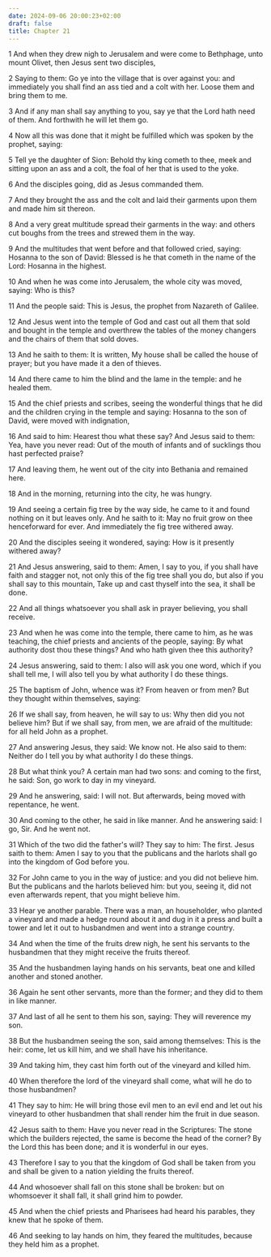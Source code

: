 ```yaml
---
date: 2024-09-06 20:00:23+02:00
draft: false
title: Chapter 21
---
```




1 And when they drew nigh to Jerusalem and were come to Bethphage, unto mount Olivet, then Jesus sent two disciples,

2 Saying to them: Go ye into the village that is over against you: and immediately you shall find an ass tied and a colt with her. Loose them and bring them to me.

3 And if any man shall say anything to you, say ye that the Lord hath need of them. And forthwith he will let them go.

4 Now all this was done that it might be fulfilled which was spoken by the prophet, saying:

5 Tell ye the daughter of Sion: Behold thy king cometh to thee, meek and sitting upon an ass and a colt, the foal of her that is used to the yoke.

6 And the disciples going, did as Jesus commanded them.

7 And they brought the ass and the colt and laid their garments upon them and made him sit thereon.

8 And a very great multitude spread their garments in the way: and others cut boughs from the trees and strewed them in the way.

9 And the multitudes that went before and that followed cried, saying: Hosanna to the son of David: Blessed is he that cometh in the name of the Lord: Hosanna in the highest.

10 And when he was come into Jerusalem, the whole city was moved, saying: Who is this?

11 And the people said: This is Jesus, the prophet from Nazareth of Galilee.

12 And Jesus went into the temple of God and cast out all them that sold and bought in the temple and overthrew the tables of the money changers and the chairs of them that sold doves.

13 And he saith to them: It is written, My house shall be called the house of prayer; but you have made it a den of thieves.

14 And there came to him the blind and the lame in the temple: and he healed them.

15 And the chief priests and scribes, seeing the wonderful things that he did and the children crying in the temple and saying: Hosanna to the son of David, were moved with indignation,

16 And said to him: Hearest thou what these say? And Jesus said to them: Yea, have you never read: Out of the mouth of infants and of sucklings thou hast perfected praise?

17 And leaving them, he went out of the city into Bethania and remained here.

18 And in the morning, returning into the city, he was hungry.

19 And seeing a certain fig tree by the way side, he came to it and found nothing on it but leaves only. And he saith to it: May no fruit grow on thee henceforward for ever. And immediately the fig tree withered away.

20 And the disciples seeing it wondered, saying: How is it presently withered away?

21 And Jesus answering, said to them: Amen, I say to you, if you shall have faith and stagger not, not only this of the fig tree shall you do, but also if you shall say to this mountain, Take up and cast thyself into the sea, it shall be done.

22 And all things whatsoever you shall ask in prayer believing, you shall receive.

23 And when he was come into the temple, there came to him, as he was teaching, the chief priests and ancients of the people, saying: By what authority dost thou these things? And who hath given thee this authority?

24 Jesus answering, said to them: I also will ask you one word, which if you shall tell me, I will also tell you by what authority I do these things.

25 The baptism of John, whence was it? From heaven or from men? But they thought within themselves, saying:

26 If we shall say, from heaven, he will say to us: Why then did you not believe him? But if we shall say, from men, we are afraid of the multitude: for all held John as a prophet.

27 And answering Jesus, they said: We know not. He also said to them: Neither do I tell you by what authority I do these things.

28 But what think you? A certain man had two sons: and coming to the first, he said: Son, go work to day in my vineyard.

29 And he answering, said: I will not. But afterwards, being moved with repentance, he went.

30 And coming to the other, he said in like manner. And he answering said: I go, Sir. And he went not.

31 Which of the two did the father's will? They say to him: The first. Jesus saith to them: Amen I say to you that the publicans and the harlots shall go into the kingdom of God before you.

32 For John came to you in the way of justice: and you did not believe him. But the publicans and the harlots believed him: but you, seeing it, did not even afterwards repent, that you might believe him.

33 Hear ye another parable. There was a man, an householder, who planted a vineyard and made a hedge round about it and dug in it a press and built a tower and let it out to husbandmen and went into a strange country.

34 And when the time of the fruits drew nigh, he sent his servants to the husbandmen that they might receive the fruits thereof.

35 And the husbandmen laying hands on his servants, beat one and killed another and stoned another.

36 Again he sent other servants, more than the former; and they did to them in like manner.

37 And last of all he sent to them his son, saying: They will reverence my son.

38 But the husbandmen seeing the son, said among themselves: This is the heir: come, let us kill him, and we shall have his inheritance.

39 And taking him, they cast him forth out of the vineyard and killed him.

40 When therefore the lord of the vineyard shall come, what will he do to those husbandmen?

41 They say to him: He will bring those evil men to an evil end and let out his vineyard to other husbandmen that shall render him the fruit in due season.

42 Jesus saith to them: Have you never read in the Scriptures: The stone which the builders rejected, the same is become the head of the corner? By the Lord this has been done; and it is wonderful in our eyes.

43 Therefore I say to you that the kingdom of God shall be taken from you and shall be given to a nation yielding the fruits thereof.

44 And whosoever shall fall on this stone shall be broken: but on whomsoever it shall fall, it shall grind him to powder.

45 And when the chief priests and Pharisees had heard his parables, they knew that he spoke of them.

46 And seeking to lay hands on him, they feared the multitudes, because they held him as a prophet.

